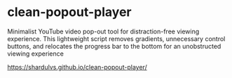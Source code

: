 # clean-popout-player
Minimalist YouTube video pop-out tool for distraction-free viewing experience. This lightweight script removes gradients, unnecessary control buttons, and relocates the progress bar to the bottom for an unobstructed viewing experience

https://shardulvs.github.io/clean-popout-player/
